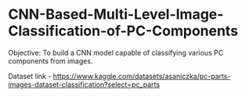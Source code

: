 # CNN-Based-Multi-Level-Image-Classification-of-PC-Components

Objective:
To build a CNN model capable of classifying various PC components from images. 

Dataset link - https://www.kaggle.com/datasets/asaniczka/pc-parts-images-dataset-classification?select=pc_parts
